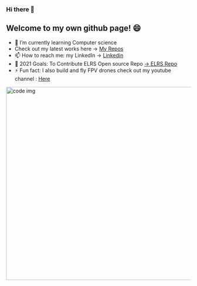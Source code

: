 [linkedIn]: https://www.linkedin.com/in/adir-baly-7b3284192
[repos]: https://github.com/adirb95?tab=repositories
[YT]: https://www.youtube.com/channel/UCwpIAfOBAog8cyZwIcQ9FdA 
[ELRS]: https://github.com/ExpressLRS/ExpressLRS

### Hi there 👋


## Welcome to my own github page! 😄
 - 🌱 I’m currently learning Computer science 
 -  Check out my latest works here -> [My Repos][repos]
 - 📫 How to reach me: my LinkedIn -> [Linkedin][linkedIn]
 - 🥅 2021 Goals: To Contribute ELRS Open source Repo [-> ELRS Repo][ELRS]
 - ⚡ Fun fact: I also build and fly FPV drones check out my youtube channel : [Here][YT]




<img src="https://i.ibb.co/K9WFXQY/thumb.jpg" alt="code img" width="527" />

<!--
**adirb95/adirb95** is a ✨ _special_ ✨ repository because its `README.md` (this file) appears on your GitHub profile.

Here are some ideas to get you started:

- 🔭 I’m currently working on ...
- 🌱 I’m currently learning ...
- 👯 I’m looking to collaborate on ...
- 🤔 I’m looking for help with ...
- 💬 Ask me about ...
- 📫 How to reach me: ...
- 😄 Pronouns: ...
- ⚡ Fun fact: ...
-->
